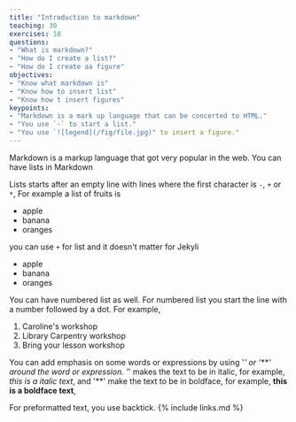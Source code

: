 ```yaml
---
title: "Introduction to markdown"
teaching: 30
exercises: 10
questions:
- "What is markdown?"
- "How do I create a list?"
- "How do I create aa figure"
objectives:
- "Know what markdown is"
- "Know how to insert list"
- "Know how t insert figures"
keypoints:
- "Markdown is a mark up language that can be concerted to HTML."
- "You use `-` to start a list."
- "You use `![legend](/fig/file.jpg)" to insert a figure."
---
```

Markdown is a markup language that got very popular in the web.
You can have lists in Markdown

Lists starts after an empty line
with lines where the first character is `-`, `+` or `*`,
For example
a list of fruits is

- apple
- banana
- oranges

you can use `+` for list and it doesn't matter for Jekyli
+ apple
+ banana
+ oranges

You can have numbered list as well. For numbered list you start the line with a number followed by a dot. For example,

1. Caroline's workshop
2. Library Carpentry workshop
3. Bring your lesson workshop

You can add emphasis on some words or expressions by using '*' or '**' around the word or expression.
'*' makes the text to be in italic,
for example, *this is a italic text*,
and '**' make the text to be in boldface,
for example, **this is a boldface text**,

For preformatted text, you use backtick.
{% include links.md %}
